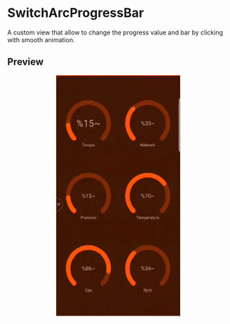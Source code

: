 # SwitchArcProgressBar
A custom view that allow to change the progress value and bar by clicking with smooth animation.

## Preview

<p align="center">
<img src='preview.gif' height = "550"/>
</p>
